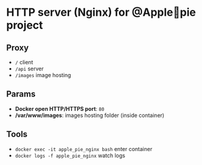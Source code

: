 # HTTP server (Nginx) for @Apple🥧pie project

## Proxy

   * `/` client
   * `/api` server
   * `/images` image hosting

## Params

   * **Docker open HTTP/HTTPS port**: `80`
   * **/var/www/images**: images hosting folder (inside container)

## Tools

   * `docker exec -it apple_pie_nginx bash` enter container
   * `docker logs -f apple_pie_nginx` watch logs
